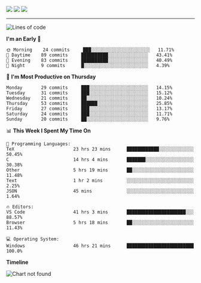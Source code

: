 <!--![trophy](https://github-profile-trophy.vercel.app/?username=soft-bear&theme=darkhub)
![github stats](https://github-readme-stats.vercel.app/api?username=soft-bear&show_icons=true&theme=bear&count_private=true)-->
![](https://raw.githubusercontent.com/soft-bear/soft-bear/master/profile-summary-card-output/dracula/0-profile-details.svg)
![](https://raw.githubusercontent.com/soft-bear/soft-bear/master/profile-summary-card-output/dracula/2-most-commit-language.svg)
![](https://raw.githubusercontent.com/soft-bear/soft-bear/master/profile-summary-card-output/dracula/1-repos-per-language.svg)

---

<!--START_SECTION:waka-->
![Lines of code](https://img.shields.io/badge/From%20Hello%20World%20I%27ve%20Written-191493%20lines%20of%20code-blue)

**I'm an Early 🐤** 

```text
🌞 Morning    24 commits     ███░░░░░░░░░░░░░░░░░░░░░░   11.71% 
🌆 Daytime    89 commits     ██████████░░░░░░░░░░░░░░░   43.41% 
🌃 Evening    83 commits     ██████████░░░░░░░░░░░░░░░   40.49% 
🌙 Night      9 commits      █░░░░░░░░░░░░░░░░░░░░░░░░   4.39%

```
📅 **I'm Most Productive on Thursday** 

```text
Monday       29 commits     ███░░░░░░░░░░░░░░░░░░░░░░   14.15% 
Tuesday      31 commits     ███░░░░░░░░░░░░░░░░░░░░░░   15.12% 
Wednesday    21 commits     ██░░░░░░░░░░░░░░░░░░░░░░░   10.24% 
Thursday     53 commits     ██████░░░░░░░░░░░░░░░░░░░   25.85% 
Friday       27 commits     ███░░░░░░░░░░░░░░░░░░░░░░   13.17% 
Saturday     24 commits     ███░░░░░░░░░░░░░░░░░░░░░░   11.71% 
Sunday       20 commits     ██░░░░░░░░░░░░░░░░░░░░░░░   9.76%

```


📊 **This Week I Spent My Time On** 

```text
💬 Programming Languages: 
TeX                      23 hrs 23 mins      ████████████░░░░░░░░░░░░░   50.45% 
C                        14 hrs 4 mins       ███████░░░░░░░░░░░░░░░░░░   30.38% 
Other                    5 hrs 19 mins       ██░░░░░░░░░░░░░░░░░░░░░░░   11.48% 
Text                     1 hr 2 mins         ░░░░░░░░░░░░░░░░░░░░░░░░░   2.25% 
JSON                     45 mins             ░░░░░░░░░░░░░░░░░░░░░░░░░   1.64%

🔥 Editors: 
VS Code                  41 hrs 3 mins       ██████████████████████░░░   88.57% 
Browser                  5 hrs 18 mins       ██░░░░░░░░░░░░░░░░░░░░░░░   11.43%

💻 Operating System: 
Windows                  46 hrs 21 mins      █████████████████████████   100.0%

```

**Timeline**

![Chart not found](https://raw.githubusercontent.com/soft-bear/soft-bear/main/charts/bar_graph.png) 


<!--END_SECTION:waka-->
